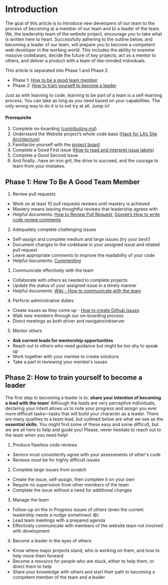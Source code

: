 <!-- Markdown Reference-links -->
<!-- "Introduction" -->
[contributing_md]: https://github.com/hackforla/website/blob/gh-pages/CONTRIBUTING.md
[site_architecture]: ../../../legacy-docs/Hack-for-LA's-Site-Architecture
[project_board]: https://github.com/hackforla/website/projects/7

<!-- "Phase 1: How To Be A Good Team Member" -->
[how_to_review_pr]: ../../../legacy-docs/How-to-review-Pull-Requests
[google_s_review_practices]: https://google.github.io/eng-practices/review/reviewer/comments.html
[commenting_in_code]: https://www.cs.utah.edu/~germain/PPS/Topics/commenting.html

<!-- "Phase 2: How to train yourself to become a leader" -->

# Introduction

The goal of this article is to introduce new developers of our team to the process of becoming a) a member of our team and b) a leader of the team. We, the leadership team of the website project, encourage you to take what is written here to heart. Successfully adhering to the outline below, and becoming a leader of our team, will prepare you to become a competent web developer in the working world. This includes the ability to examine massive codebases, decide the future of key projects, act as a mentor to others, and deliver a product with a team of like-minded individuals.

This article is separated into Phase 1 and Phase 2.

- Phase 1: [How to be a good team member](#phase-1-how-to-be-a-good-team-member)
- Phase 2: [How to train yourself to become a leader](#phase-2-how-to-train-yourself-to-become-a-leader)

Just as with learning to code, learning to be part of a team is a self-learning process. You can take as long as you need based on your capabilities. The only wrong way to do it is to not try at all. Jump in!

#### Prerequisite

1. Complete on-boarding ([contributing.md][contributing_md])
2. Understand the Website project’s whole code base ([Hack for LA’s Site Architecture][site_architecture])
3. Familiarize yourself with the [project board][project_board]
4. Complete a Good First issue ([How to read and interpret issue labels](https://github.com/hackforla/website/wiki/How-to-read-and-interpret-labels))
5. Complete a Good Second issue
6. And finally...have an iron grit, the drive to succeed, and the courage to learn from your mistakes.

## Phase 1: How To Be A Good Team Member

1. Review pull requests
 - Work on at least 10 pull requests reviews until mastery is achieved
 - Mastery means leaving thoughtful reviews that leadership agrees with
 - Helpful documents: [How to Review Pull Request][how_to_review_pr], [Google’s How to write code review comments][google_s_review_practices]

2. Adequately complete challenging issues
 - Self-assign and complete medium and large issues (try your best!)
 - Document changes to the codebase in your assigned issue and related pull request
 - Leave appropriate comments to improve the readability of your code
 - Helpful documents: [Commenting][commenting_in_code]

3. Communicate effectively with the team
 - Collaborate with others as needed to complete projects
 - Update the status of your assigned issue in a timely manner
 - Helpful documents: [Wiki - How to communicate with the team](https://github.com/hackforla/website/wiki/How-to-communicate-with-the-team)

4. Perform administrative duties
 - Create issues as they come up - [How to create Github issues](https://github.com/hackforla/website/wiki/How-to-create-issues)
 - Walk new members through our on-boarding process
 - Direct meetings as both driver and navigator/observer

5. Mentor others
 - **Ask current leads for mentorship opportunities**
 - Reach out to others who need guidance but might be too shy to speak up
 - Work together with your mentee to create solutions
 - Take a part in reviewing your mentee's issues

## Phase 2: How to train yourself to become a leader

The first step to becoming a leader is to: **share your intention of becoming a lead with the team**! Although the leads are very perceptive individuals, declaring your intent allows us to note your progress and assign you ever more difficult tasks—tasks that will build your character as a leader. There are many qualities to a team lead, but outlined below are what we see as the **essential skills**. You might find some of these easy and some difficult, but we are all here to help and guide you! Please, never hesitate to reach out to the team when you need help!

1. Produce flawless code reviews
 - Seniors must consistently agree with your assessments of other's code
 - Reviews must be for highly difficult issues

2. Complete large issues from scratch
 - Create the issue, self-assign, then complete it on your own
 - Require no supervision from other members of the team
 - Complete the issue without a need for additional changes

3. Manage the team
 - Follow-up on the In Progress issues of others (even the current leadership needs a nudge sometimes! 😄)
 - Lead team meetings with a prepared agenda
 - Effectively communicate with members of the website team not involved with development

4. Become a leader in the eyes of others
 - Know where major projects stand, who is working on them, and how to help move them forward
 - Become a resource for people who are stuck, either to help them, or direct them to help
 - Share your knowledge with others and start their path to becoming a competent member of the team and a leader
